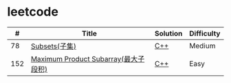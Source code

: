 # leetcode


| # | Title | Solution | Difficulty |
|---| ----- | -------- | ---------- |
|78|[Subsets(子集)](https://oj.leetcode.com/problems/subsets/) | [C++](./algorithms/cpp/078_subsets.cpp)|Medium|
|152|[Maximum Product Subarray(最大子段积)](https://leetcode.com/problems/most-common-word/) | [C++](./algorithms/cpp/152_maximumProductSubarray.cpp)|Easy|
